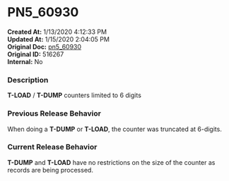 # PN5_60930

**Created At:** 1/13/2020 4:12:33 PM  
**Updated At:** 1/15/2020 2:04:05 PM  
**Original Doc:** [pn5_60930](https://docs.jbase.com/88391-5-7-6-release-notes/pn5_60930)  
**Original ID:** 516267  
**Internal:** No  


### Description

**T-LOAD** / **T-DUMP** counters limited to 6 digits



### Previous Release Behavior

When doing a **T-DUMP** or **T-LOAD**, the counter was truncated at 6-digits.



### Current Release Behavior

**T-DUMP** and **T-LOAD** have no restrictions on the size of the counter as records are being processed.
